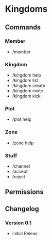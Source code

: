 # Kingdoms




## Commands

### Member
- /member <player>

### Kingdom
- /kingdom help
- /kingdom list
- /kingdom create <name> <tag>
- /kingdom invite <player>
- /kingdom kick <player>

### Plot
- /plot help

### Zone
- /zone help


### Stuff
- /channel
- /accept
- /reject



## Permissions



## Changelog

### Version 0.1
- initial Releas
